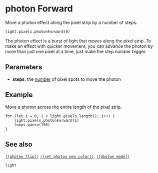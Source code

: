 # photon Forward

Move a photon effect along the pixel strip by a number of steps.

```sig
light.pixels.photonForward(0)
```

The photon effect is a burst of light that moves along the pixel strip. To make
an effect with quicker movement, you can advance the photon by more than just
one pixel at a time, just make the step number bigger.

## Parameters

* **steps**: the [number](/types/number) of pixel spots to move the photon

## Example

Move a photon across the entire length of the pixel strip.

```blocks
for (let i = 0; i < light.pixels.length(); i++) {
    light.pixels.photonForward(1)
    loops.pause(150)
}
```
## See also

[``||photon flip||``](/reference/light/photon-flip)
[``||set photon pen color||``](/reference/light/set-photon-pen-color),
[``||photon mode||``](/reference/light/set-photon-mode)

```package
light
```


